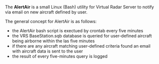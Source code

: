 The <b>AlertAir</b> is a small Linux (Bash) utility for Virtual Radar Server to notify via email on new aircraft defined by user.

The general concept for AlertAir is as follows:
* the AlertAir bash script is exectued by crontab every five minutes
* the VRS BaseStation.sqb database is queried for user-defined aircraft being airborne within the las five minutes
* if there are any aircraft matching user-defined criteria found an email with aircraft data is sent to the user
* the result of every five-minutes query is logged
